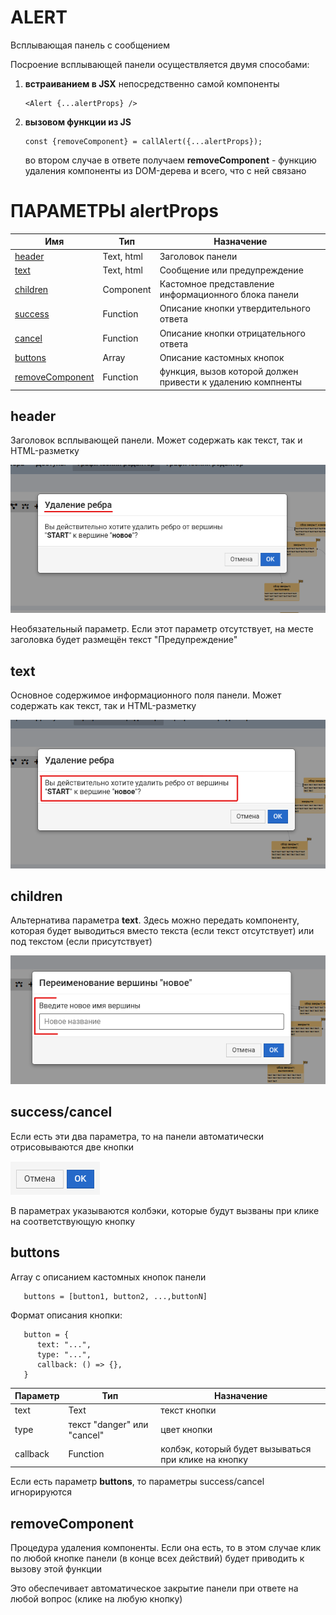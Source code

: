 # ALERT

Всплывающая панель с сообщением

Посроение всплывающей панели осуществляется двумя способами:

1. **встраиванием в JSX** непосредственно самой компоненты
    ````
    <Alert {...alertProps} />
    ````
2. **вызовом функции из JS**

    ````
    const {removeComponent} = callAlert({...alertProps});
    ````
   во втором случае в ответе получаем **removeComponent** - функцию удаления компоненты
   из DOM-дерева и всего, что с ней связано

# ПАРАМЕТРЫ alertProps

| Имя                                 | Тип                      | Назначение                                           |
|-------------------------------------|------------|--------------------------------------------------------------|
| [header](#header)                   | Text, html               | Заголовок панели                                     |
| [text](#text)                       | Text, html               | Сообщение или предупреждение                         |
| [children](#children)               | Component                | Кастомное представление информационного блока панели |
| [success](#success/cancel)          | Function        | Описание кнопки утвердительного ответа               |
| [cancel](#success/cancel)           | Function        | Описание кнопки отрицательного ответа                |
| [buttons](#buttons)                 | Array | Описание кастомных кнопок                            |
| [removeComponent](#removecomponent) | Function   | функция, вызов которой должен привести к удалению компненты  |

## header

Заголовок всплывающей панели. Может содержать как текст, так и HTML-разметку

![img.png](img.png)

Необязательный параметр. Если этот параметр отсутствует,
на месте заголовка будет размещён текст "Предупреждение"

## text

Основное содержимое информационного поля панели. Может содержать как текст, так и HTML-разметку

![img_1.png](img_1.png)

## children

Альтернатива параметра **text**. Здесь можно передать компоненту, которая будет выводиться вместо текста
(если текст отсутствует) или под текстом (если присутствует)

![img_2.png](img_2.png)

## success/cancel

Если есть эти два параметра, то на панели автоматически отрисовываются две кнопки

![img_3.png](img_3.png)

В параметрах указываются колбэки, которые будут вызваны при клике на соответствующую кнопку

## buttons

Array c описанием кастомных кнопок панели

````
   buttons = [button1, button2, ...,buttonN]
````

Формат описания кнопки:

````
   button = {
      text: "...",
      type: "...",
      callback: () => {},
   }
````

| Параметр   | Тип                         | Назначение                                           |
|------------|-----------------------------|------------------------------------------------------|
| text       | Text                        | текст кнопки                                         |
| type       | текст "danger" или "cancel" | цвет кнопки                                          |
| callback   | Function                    | колбэк, который будет вызываться при клике на кнопку |

Если есть параметр **buttons**, то параметры success/cancel игнорируются


## removeComponent

Процедура удаления компоненты. Если она есть, то в этом случае
клик по любой кнопке панели (в конце всех действий) будет приводить к вызову этой функции

Это обеспечивает автоматическое закрытие панели при ответе на любой вопрос (клике на любую кнопку)